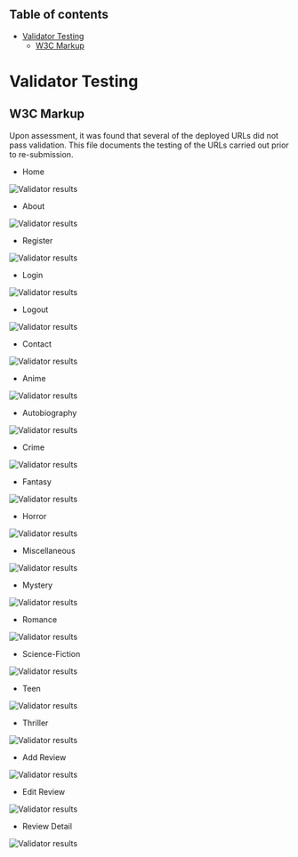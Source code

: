 ## Table of contents
- [Validator Testing](#validator-testing)
    - [W3C Markup](#w3c-markup)

# Validator Testing 

## W3C Markup

Upon assessment, it was found that several of the deployed URLs did not pass validation. This file documents the testing of the URLs carried out prior to re-submission.


- Home

![Validator results](./static/validation_test_screenshots_resubmission/homepage.png)


- About

![Validator results](./static/validation_test_screenshots_resubmission/about.png)


- Register

![Validator results](./static/validation_test_screenshots_resubmission/register.png)


- Login

![Validator results](./static/validation_test_screenshots_resubmission/login.png)


- Logout

![Validator results](./static/validation_test_screenshots_resubmission/logout.png)


- Contact

![Validator results](./static/validation_test_screenshots_resubmission/contact.png)


- Anime

![Validator results](./static/validation_test_screenshots_resubmission/anime.png)


- Autobiography

![Validator results](./static/validation_test_screenshots_resubmission/autobiography.png)

- Crime

![Validator results](./static/validation_test_screenshots_resubmission/crime.png)


- Fantasy

![Validator results](./static/validation_test_screenshots_resubmission/fantasy.png)


- Horror

![Validator results](./static/validation_test_screenshots_resubmission/horror.png)


- Miscellaneous

![Validator results](./static/validation_test_screenshots_resubmission/miscellaneous.png)


- Mystery

![Validator results](./static/validation_test_screenshots_resubmission/mystery.png)


- Romance

![Validator results](./static/validation_test_screenshots_resubmission/romance.png)


- Science-Fiction

![Validator results](./static/validation_test_screenshots_resubmission/science_fiction.png)


- Teen

![Validator results](./static/validation_test_screenshots_resubmission/teen.png)


- Thriller

![Validator results](./static/validation_test_screenshots_resubmission/thriller.png)


- Add Review

![Validator results](./static/validation_test_screenshots_resubmission/add_review.png)


- Edit Review

![Validator results](./static/validation_test_screenshots_resubmission/edit_review.png)


- Review Detail

![Validator results](./static/validation_test_screenshots_resubmission/review_detail.png)




